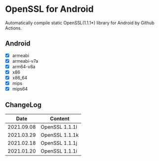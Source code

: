 # OpenSSL for Android
Automatically compile static OpenSSL(1.1.1*) library for Android by Github Actions.

## Android
* [x] armeabi
* [x] armeabi-v7a
* [x] arm64-v8a
* [x] x86
* [x] x86_64
* [x] mips
* [x] mips64

## ChangeLog
| Date      | Content                                                              |
|-----------|----------------------------------------------------------------------|
| 2021.09.08 | OpenSSL 1.1.1l |
| 2021.03.29 | OpenSSL 1.1.1k |
| 2021.02.18 | OpenSSL 1.1.1j |
| 2021.01.20 | OpenSSL 1.1.1i |